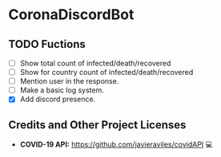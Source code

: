 # CoronaDiscordBot

## TODO Fuctions
- [ ] Show total count of infected/death/recovered
- [ ] Show for country count of infected/death/recovered
- [ ] Mention user in the response.
- [ ] Make a basic log system.
- [X] Add discord presence.

## Credits and Other Project Licenses

- **COVID-19 API:** https://github.com/javieraviles/covidAPI :computer:
